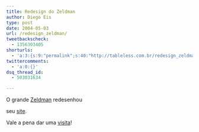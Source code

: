 ```yaml
---
title: Redesign do Zeldman
author: Diego Eis
type: post
date: 2004-05-03
url: /redesign_zeldman/
tweetbackscheck:
  - 1356303405
shorturls:
  - 'a:3:{s:9:"permalink";s:40:"http://tableless.com.br/redesign_zeldman";s:7:"tinyurl";s:26:"http://tinyurl.com/3zqw6m2";s:4:"isgd";s:19:"http://is.gd/KGdMIh";}'
twittercomments:
  - 'a:0:{}'
dsq_thread_id:
  - 503031634

---
```

O grande [Zeldman][1] redesenhou
  
seu [site][1].
              
Vale a pena dar uma [visita][1]!

 [1]: http://www.zeldman.com/
